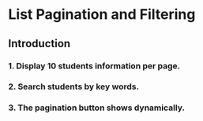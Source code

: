 # List Pagination and Filtering
## Introduction
### 1. Display 10 students information per page.
### 2. Search students by key words.
### 3. The pagination button shows dynamically.
